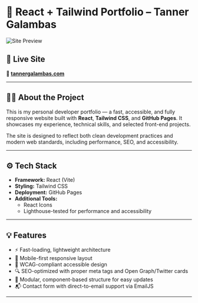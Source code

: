 # 🧠 React + Tailwind Portfolio – Tanner Galambas

![Site Preview](https://www.tannergalambas.com/og-image.png) <!-- Optional: Replace with a screenshot or remove -->

## 📍 Live Site
**🔗 [tannergalambas.com](https://www.tannergalambas.com)**

---

## 🧑‍💻 About the Project

This is my personal developer portfolio — a fast, accessible, and fully responsive website built with **React**, **Tailwind CSS**, and **GitHub Pages**. It showcases my experience, technical skills, and selected front-end projects.  

The site is designed to reflect both clean development practices and modern web standards, including performance, SEO, and accessibility.

---

## ⚙️ Tech Stack

- **Framework:** React (Vite)
- **Styling:** Tailwind CSS
- **Deployment:** GitHub Pages
- **Additional Tools:** 
  - React Icons
  - Lighthouse-tested for performance and accessibility

---

## 💡 Features

- ⚡️ Fast-loading, lightweight architecture
- 📱 Mobile-first responsive layout
- 🦮 WCAG-compliant accessible design
- 🔍 SEO-optimized with proper meta tags and Open Graph/Twitter cards
- 🧩 Modular, component-based structure for easy updates
- 📬 Contact form with direct-to-email support via EmailJS

---

